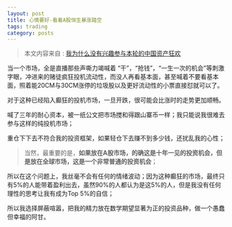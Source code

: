 ```yaml
---
layout: post
title: 心情要好-看着A股恒生暴涨踏空
tags: trading
category: posts
---
```


> 本文内容来自 : [我为什么没有兴趣参与本轮的中国资产狂欢](https://mp.weixin.qq.com/s/0lIflTt3UGIdTvinWKw_qg)

当一个市场，全是直播那些声嘶力竭喊着 “干”，“抢钱”，“一生一次的机会”等刺激字眼，冲进来的赌徒疯狂投机流动性，而没人再看基本面，甚至喊着不要看基本面，照着能20CM与30CM涨停的垃圾股以及更好流动性的小票直接怼就可以了。

对于这种已经陷入癫狂的投机市场，一旦开跌，很可能会比涨时的走势更加顺畅。

喊了三年的耐心资本，被一纸公文把市场搅和得跟山寨币一样；我只能说我很难去参与这样的纯投机市场；

重仓下下去不符合我的投资框架，如果轻仓下去赚不到多少钱，还扰乱我的心性；

> 当然，最重要的是，**如果放在A股市场，的确这是十年一见的投资机会，但是放在全球市场，这是一个非常普通的投资机会**；

所以在这个问题上，我丝毫不会有任何的情绪波动；因为这种癫狂的市场，最终只有5%的人能带着盈利出去，虽然90%的人都认为是这5%的人，但是我没有任何理性的思考让我有成为Top 5%的自信；

所以我选择屏蔽喧嚣，把我的精力放在数学期望显著为正的投资品种，做一个愚蠢但幸福的阿甘。